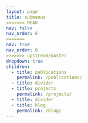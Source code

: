 ```yaml
---
layout: page
title: submenus
<<<<<<< HEAD
nav: false
nav_order: 6
=======
nav: true
nav_order: 8
>>>>>>> upstream/master
dropdown: true
children:
  - title: publications
    permalink: /publications/
  - title: divider
  - title: projects
    permalink: /projects/
  - title: divider
  - title: blog
    permalink: /blog/
---
```

